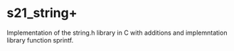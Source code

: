 # s21_string+

Implementation of the string.h library in C with additions and implemntation library function sprintf.
